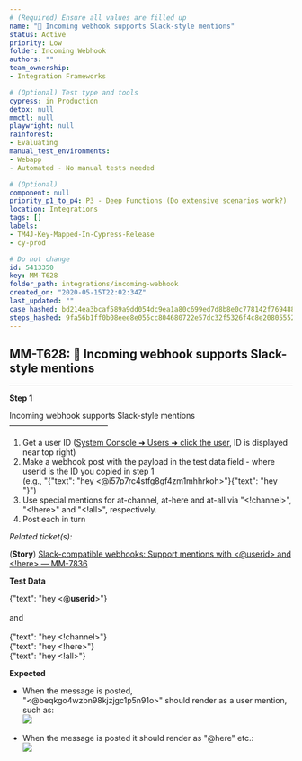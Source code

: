 ```yaml
---
# (Required) Ensure all values are filled up
name: "🚀 Incoming webhook supports Slack-style mentions"
status: Active
priority: Low
folder: Incoming Webhook
authors: ""
team_ownership: 
- Integration Frameworks

# (Optional) Test type and tools
cypress: in Production
detox: null
mmctl: null
playwright: null
rainforest: 
- Evaluating
manual_test_environments: 
- Webapp
- Automated - No manual tests needed

# (Optional)
component: null
priority_p1_to_p4: P3 - Deep Functions (Do extensive scenarios work?)
location: Integrations
tags: []
labels: 
- TM4J-Key-Mapped-In-Cypress-Release
- cy-prod

# Do not change
id: 5413350
key: MM-T628
folder_path: integrations/incoming-webhook
created_on: "2020-05-15T22:02:34Z"
last_updated: ""
case_hashed: bd214ea3bcaf589a9dd054dc9ea1a80c699ed7d8b8e0c778142f76948891b7ec2eb9d0ae9a154e86b114915b48d21bcd
steps_hashed: 9fa56b1ff0b08eee8e055cc804680722e57dc32f5326f4c8e20805552c381a4dc722f2a64af90c5732c9a796212cc067
---
```


## MM-T628: 🚀 Incoming webhook supports Slack-style mentions

---

**Step 1**

Incoming webhook supports Slack-style mentions\
–––––––––––––––––––––––––

1. Get a user ID ([System Console ➜ Users ➜ click the user](https://postgres.test.mattermost.com/admin_console/user_management/users), ID is displayed near top right)
2. Make a webhook post with the payload in the test data field - where userid is the ID you copied in step 1
   \
   (e.g., "{"text": "hey <@i57p7rc4stfg8gf4zm1mhhrkoh>"}{"text": "hey "}")
3. Use special mentions for at-channel, at-here and at-all via "\<!channel>", "\<!here>" and "\<!all>", respectively.
4. Post each in turn

_Related ticket(s):_

(**Story**) [Slack-compatible webhooks: Support mentions with <@userid> and \<!here> — MM-7836](https://mattermost.atlassian.net/browse/MM-7836)

**Test Data**

{"text": "hey <@**userid**>"}\
\
and\
\
{"text": "hey \<!channel>"}\
{"text": "hey \<!here>"}\
{"text": "hey \<!all>"}

**Expected**

- When the message is posted,
  \
  "<@beqkgo4wzbn98kjzjgc1p5n91o>" should render as a user mention, such as:\
  ![](https://smartbear-tm4j-prod-us-west-2-attachment-rich-text.s3.us-west-2.amazonaws.com/embedded-f3277290f945470c4add5d21ef3dc7ca7b74388fc7152bfb6b99ae58c66a95a8-1585060789474-screenshot-1.jpg)

[](https://github.com/mattermost/mattermost-server/pull/7737)

- When the message is posted it should render as "@here" etc.:
  \
  ![](https://smartbear-tm4j-prod-us-west-2-attachment-rich-text.s3.us-west-2.amazonaws.com/embedded-f3277290f945470c4add5d21ef3dc7ca7b74388fc7152bfb6b99ae58c66a95a8-1585060884967-screenshot-2.jpg)

